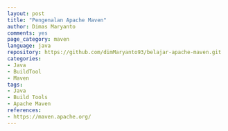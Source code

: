 ```yaml
---
layout: post
title: "Pengenalan Apache Maven"
author: Dimas Maryanto
comments: yes
page_category: maven
language: java
repository: https://github.com/dimMaryanto93/belajar-apache-maven.git
categories:
- Java
- BuildTool
- Maven
tags:
- Java
- Build Tools
- Apache Maven
references:
- https://maven.apache.org/
---
```

